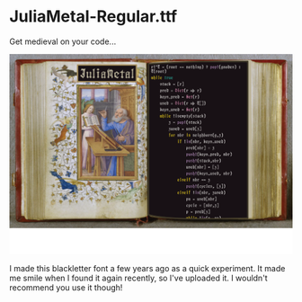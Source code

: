 # JuliaMetal-Regular.ttf

Get medieval on your code...

![image](https://github.com/cormullion/juliametal/blob/master/juliametal.png)

I made this blackletter font a few years ago as a quick experiment. It made me smile when I found it again recently, so I've uploaded it. I wouldn't recommend you use it though!

